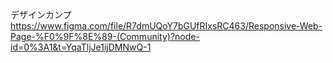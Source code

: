 デザインカンプ
https://www.figma.com/file/R7dmUQoY7bGUfRIxsRC463/Responsive-Web-Page-%F0%9F%8E%89-(Community)?node-id=0%3A1&t=YqaTljJe1ijDMNwQ-1

